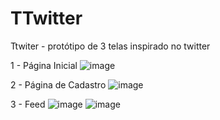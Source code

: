 # TTwitter
Ttwiter - protótipo de 3 telas inspirado no twitter

1 - Página Inicial
![image](https://github.com/user-attachments/assets/7c0fa6f7-c72e-4afb-a585-3af332e4e109)

2 - Página de Cadastro
![image](https://github.com/user-attachments/assets/daf4249e-e3f1-4bc1-99b5-122a5820e936)

3 - Feed
![image](https://github.com/user-attachments/assets/f273c92e-69bd-4783-8144-7eaef8dac78d)
![image](https://github.com/user-attachments/assets/bd6cca4d-44aa-4345-abe3-03961d13bfc0)
